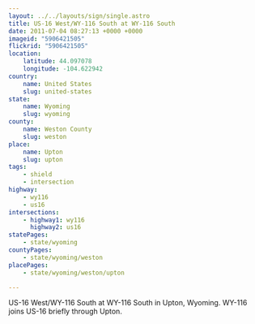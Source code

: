 ```yaml
---
layout: ../../layouts/sign/single.astro
title: US-16 West/WY-116 South at WY-116 South
date: 2011-07-04 08:27:13 +0000 +0000
imageid: "5906421505"
flickrid: "5906421505"
location:
    latitude: 44.097078
    longitude: -104.622942
country:
    name: United States
    slug: united-states
state:
    name: Wyoming
    slug: wyoming
county:
    name: Weston County
    slug: weston
place:
    name: Upton
    slug: upton
tags:
    - shield
    - intersection
highway:
    - wy116
    - us16
intersections:
    - highway1: wy116
      highway2: us16
statePages:
    - state/wyoming
countyPages:
    - state/wyoming/weston
placePages:
    - state/wyoming/weston/upton

---
```

US-16 West/WY-116 South at WY-116 South in Upton, Wyoming.  WY-116 joins US-16 briefly through Upton.